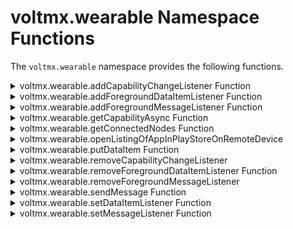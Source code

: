                            


voltmx.wearable Namespace Functions
=================================

The `voltmx.wearable` namespace provides the following functions.


<details close markdown="block"><summary>voltmx.wearable.addCapabilityChangeListener Function</summary> 

* * *

Adds a callback event handler function that monitors for changes to the status of paired devices, such the device becoming available or unavailable.

### Syntax
```

voltmx.wearable.addCapabilityChangeListener(  
    capability,  
    onCapabilityChanged,  
    errorCallback);
```

### Parameters

_capability_

A string that specifies the capability to look for on all of the paired devices.

_onCapabilityChanged_

A JavaScript function that receives the capable devices list and responds accordingly. The callback must have the following signature.

onCapabilityChanged(capability, nodes);

Where capability is a string that specifies the given capability for which callback function is called, and `nodes` is an array of JavaScript objects, each of which represents a device, or node, that is paired with the current device. The JavaScript objects each hold the following key-value pairs.

| Key | Value |
| --- | --- |
| displayName | A string containing the name of the device. |
| nodeId | A string that specifies a unique ID for the device. |
| isNearBy | A Boolean value that is `true` if the device is nearby (within range), or `false` if not. |

errorCallback

A callback event handler function that is invoked when there is an error. This callback function must have the following signature.

errorCallback(errorConst);

Where `errorConst` is a value from the [Callback Result Constants](voltmx.wearable_namespace_constants.md#CallBackResult).

### Return Values

None.

### Remarks

This function enables your app to see when devices that are paired with the current device become available or unavailable, or when the paired app gets installed or uninstalled.

> **_Important:_** To call this function from the app that is paired with your watch app, you must set the compilation settings in  Volt MX Iris appropriately. For details, see [Transmitting Data Between Paired Apps](androidwearoverviews.md#transmitting-data-between-paired-apps).

### Example

```

function addCapabilityChangeListener()
{
    voltmx.wearable.addCapabilityChangeListener("capability_1", onCapabilityChanged, capabilityErrorCallback);
}

function onCapabilityChanged(capability, nodesArray)
{
    if (nodesArray.length > 0)
    {
        alert("nodes with capability " + capability + "  exists “ );
    }
    else
    {
        alert("no node is  connected with capability " + capability);
    }
}

function capabilityErrorCallback(errorConst)
{
    alert("error occured, errorConst = " + errorConst);
}
```

### Platform Availability

Android Wear 2.0 or later.

* * *

</details>
<details close markdown="block"><summary>voltmx.wearable.addForegroundDataItemListener Function</summary> 

* * *

Receives data items when the app is in the foreground.

### Syntax
```

voltmx.wearable.addForegroundDataItemListener(  
    onDataItemReceiver,  
    errorCallback);
```
### Parameters

_onDataItemReceiver_

A callback event handler function that is invoked when data items are received from the paired device. The callback function passed through the _onDataItemReceiver_ parameter must have the following signature.

onDataItemReceiver(path,payloadTable,nodeId);

Where `path` is the path string that the sending app on the pair device sent when it called the [voltmx.wearable.putDataItem](#putDataItem) function, payloadTable is the JavaScript object containing the data payload that the sending app on the pair device sent when it called the [voltmx.wearable.putDataItem](#putDataItem) function, and `nodeId` is the sending app's device identification ID.

_errorCallback_

A callback event handler function that is invoked when there is an error. This callback function must have the following signature.

errorCallback(errorConst);

Where `errorConst` is a value from the [Callback Result Constants](voltmx.wearable_namespace_constants.md#CallBackResult).

### Return Values

None.

### Remarks

This function only receives data when the app is in the foreground. It does not affect the device or the device's battery life when the app is not running or is running in the background.

> **_Important:_** To call this function from the app that is paired with your watch app, you must set the compilation settings in  Volt MX Iris appropriately. For details, see [Transmitting Data Between Paired Apps](androidwearoverviews.md#transmitting-data-between-paired-apps).

### Example

```

function onDataItemReceiver(path,payloadTable,nodeId)
{
    if (path == “/photo’’)
    {
        // reading payLoadTable
        if (payloadTable ! = null)
        {
            var rawBytes =   payloadTable.photo ;
            frmMyForm.imgImagewidget.rawBytes = rawBytes ;
        }
    } 
    else if (path == “/count”)
    {
        // reading payloadTable
        if (payloadTable != null)
        {
            var count = payloadTable.count;
            frmMyForm.lblThisLabel.text = count ;

            // sending reply to the sender using nodeId obtained as function argument.
            voltmx.wearable.sendMessage(path,”message received” ,{“nodeId”:nodeid});
        }
    }
}

function errorCallback(errorConst)
{
    alert (“error occurred”);
    if(errorConst == voltmx.wearable.RESULT_ERROR_API_NOT_AVAILABLE)
    {
        alert (“Error: Android Wear app. is not installed in the device”);
    } 
    else if (errorConst == voltmx.wearable.RESULT_ERROR_UNKNOWN) 
    { 
        alert (“Error unknown”);
    }
}

voltmx.wearable.addForegroundDataItemListener(onDataItemReceiver,errorCallback);				
```

### Platform Availability

Android Wear 2.0 or later.

* * *

</details>
<details close markdown="block"><summary>voltmx.wearable.addForegroundMessageListener Function</summary> 

* * *

Receives messages when the app is running in the foreground.

### Syntax
```

voltmx.wearable.addForegroundMessageListener(  
    onMessageReceiver,  
    errorCallback);
```

### Parameters

_onMessageReceiver_

A JavaScript callback function that is invoked when the message is received if the app is in the foreground. The callback function is not invoked if the app is not running or is running in the background. The callback function must have the following signature.

onMessageReceiver(path,payload,nodeId);

Where `path` is a string that uniquely identifies the message being transmitted, `payload` is a JavaScript object of type `RawBytes` or `String`, and `nodeId` is a string containing the ID of the node to send the message to. The `path` argument must start with a forward slash character ('/') or else an exception is thrown. The maximum size of the `payload` argument is 100KB. Your app can use the `nodeId` value to reply to the sender.

_errorCallback_

A JavaScript callback function that is invoked when there is an error in receiving the message. The callback function must have the following signature.

errorCallback(errorConst);

Where `errorConst` is a value from the [Callback Result Constants](voltmx.wearable_namespace_constants.md#CallBackResult).

### Return Values

None.

### Remarks

The callback set by this function receives messages only when the app is in the foreground. This can extend the charge of the device's battery.

> **_Important:_** To call this function from the app that is paired with your watch app, you must set the compilation settings in  Volt MX Iris appropriately. For details, see [Transmitting Data Between Paired Apps](androidwearoverviews.md#transmitting-data-between-paired-apps).

### Example

```

function onMessageReceiver (path,payload,nodeId)
{
    if(path == “/location”)
    {
        // reading payload
        if (payload != null)
        {
            var  LatLong = payload ;
            // your logic to use payload and send reply if required.
            voltmx.wearable.sendMessage(path,”received location”,null, {“nodeId”: nodeId}) ;
        }
    } 
    else if (path == “/start-Form”)
    {
        // reading   payload
        if(payload != null)
        {
            var form = payload;
            if(form == “Form1”)
            {
                Form1.show( );
            }
        }
    }
}
```

### Platform Availability

Android Wear 2.0 or later.

* * *

</details>
<details close markdown="block"><summary>voltmx.wearable.getCapabilityAsync Function</summary> 

* * *

Retrieves the capabilities of a paired device.

### Syntax
```

voltmx.wearable.getCapabilityAsync(  
    capability,  
    capabilityCallback);
```

### Parameters

_capability_

A string that specifies the capability to look for on all of the paired devices.

_capabilityCallback_

A JavaScript function that receives the capabilities list and responds accordingly. The callback must have the following signature.

capabilityCallback(nodesArray);

Where `nodesArray` is an array of JavaScript objects, each of which represents a device, or node, that is paired with the current device. The JavaScript objects each hold the following key-value pairs.

| Key | Value |
| --- | --- |
| displayName | A string containing the name of the device. |
| nodeId | A string that specifies a unique ID for the device. |
| isNearBy | A Boolean value that is `true` if the device is nearby (within range), or `false` if not. |

### Return Values

None.

### Remarks

When you write apps for Android Wear 2.0 or later, the watch apps can be stand-alone apps or they can paired with a companion app on an Android mobile device. If your watch app is paired with a companion app on an Android mobile device, your watch app and your companion app each needs a way to discover whether or not the paired device is available and the matching app is running on it. The primary use of this function is to find that out. Both the Android Wear app and the Android phone or tablet app must advertise their presence on the network of paired devices. The apps on the paired devices call the `getCapabilityAsync` function find out whether the paired device has the companion app. For more information, see [Using Capabilities](androidwearoverviews.md#using-capabilities).

This function is executed asynchronously and the results are passed to the callback function specified in the _capabilityCallback_ parameter.

> **_Important:_** To call this function from the app that is paired with your watch app, you must set the compilation settings in  Volt MX Iris appropriately. For details, see [Transmitting Data Between Paired Apps](androidwearoverviews.md#transmitting-data-between-paired-apps).

### Example

```

var nodesArray= voltmx.wearable.getCapabilityAsync("phoneApp", capabilityCallback);
function capabilityCallback (nodesArray)
{
    if(nodesArray.length > 0)
    {
        alert(“The companion app is available.”) ;
        for (var i = 0 ; i < nodesArray.length ; i++)
        {
            var nodeId = nodesArray[i].nodeId ;
            voltmx.wearable.sendMessage(path,payload,statusCallback,nodeId);
        }
    }
    else
    {
        alert(“requested capability nodes/devices does not exists”);
    }
}
```

### Platform Availability

Android Wear 2.0 or later.

* * *

</details>
<details close markdown="block"><summary>voltmx.wearable.getConnectedNodes Function</summary> 

* * *

Retrieves an array of connected devices.

### Syntax
```

voltmx.wearable.getConnectedNodes();
}
```

### Parameters

None.

### Return Values

Returns an array of nodes. Nodes are devices that are paired with the current device. Each node in the array is a JavaScript object containing the following key-value pairs.

| Key | Value |
| --- | --- |
| displayName | A string containing the name of the device. |
| nodeId | A string that specifies a unique ID for the device. |
| isNearBy | A Boolean value that is `true` if the device is nearby (within range), or `false` if not. |

### Remarks

This function retrieves an array of devices that are paired with the current device via Bluetooth. The paired devices may or may not currently be in range.

> **_Important:_** To call this function from the app that is paired with your watch app, you must set the compilation settings in  Volt MX Iris appropriately. For details, see [Transmitting Data Between Paired Apps](androidwearoverviews.md#transmitting-data-between-paired-apps).

### Example

```

function sendMessageToPairedDevices()
{
    var nodesArray = voltmx.wearable.getConnectedNodes();

    if(nodesArray.length > 0)
    {
        alert(“Paired devices exist.”) ;
        for(index = 0 ; index < nodesArray.length ; index++)
        {
            var nodeId =  nodesArray [index].nodeId ;
            voltmx.wearable.sendMessage(path,payload,statusCallback, nodeId);
        }
    }
    else
    {
        alert(“ There are no paired devices”) ;
    }
}
```

### Platform Availability

Android Wear 2.0 or later.

* * *

</details>
<details close markdown="block"><summary>voltmx.wearable.openListingOfAppInPlayStoreOnRemoteDevice</summary> 

* * *

Opens the listing for the specified package name in the Google Play store on the remote device so that the user can install the corresponding app.

### Syntax
```

voltmx.wearable.openListingOfAppInPlayStoreOnRemoteDevice(  
    appPackageName,  
    nodeId,  
    statusCallback);
```

### Parameters

_appPackageName_

A string that has the name of the application package whose listing is opened on the paired remote device.

_nodeId_

A string that holds the unique ID of the paired remote device.

_statusCallback_

A JavaScript callback function that processes the results of the current operation. The callback function must have the following signature.

statusCallback(result);

Where result is a value from the [Callback Result Constants](voltmx.wearable_namespace_constants.md#CallBackResult). Specifically, the `result` argument can be one of the following values.

| Constant | Description |
| --- | --- |
| voltmx.wearable.RESULT\_FAILED | The remote device failed to open the listing for the companion app in the Google Play store. |
| voltmx.wearable.RESULT\_SUCCESS | The listing for the companion app was successfully opened in the Google Play store on the paired device. |
| voltmx.wearable.RESULT\_UNKNOWN | The results of the operation are unknown. |

### Return Values

None.

### Remarks

If your watch app depends on a phone app, both the watch app and the phone can detect whether the companion app is installed on the paired device. For example, the watch app can detect whether the paired phone has the phone app installed by calling the [voltmx.wearable.getCapabilityAsync](#openListingOfAppInPlayStoreOnRemoteDevice) function. Suppose that in this example, the watch finds that the paired device is present but it does not have the companion phone app installed. The watch app can then call this function to open the companion phone app's listing in the Google Play store for the user. The user can then install the companion phone app so that the phone app and the watch app can work together.

### Example

```

function checkAppInstalledInConnectedDeviceIfNotOpenPlayStoreInRemoteDevice()
{
     var nodeIds = voltmx.wearable.getConnectedNodeIds();

     if (nodeIds.length > 0)
     {
          voltmx.wearable.getCapabilityAsync(“wear_app_capability”,capabilityCallback);
     }
}

function capabilityCallback(capabilityNodes)
{
     if (capabilityNodes.length < 0)
     {
          alert(“app is not installed on the remote device,opening through playstore API ”);
					
          var nodeIds = voltmx.wearable.getConnectedNodeIds();
					
          for (var nodeId in nodeIds)
          {
               voltmx.wearable.openAppInPlayStoreOnRemoteDevice(“com.x.y”, nodeId);
          }
     }
} 
```

### Platform Availability

Android Wear 2.0 or later.

* * *

</details>
<details close markdown="block"><summary>voltmx.wearable.putDataItem Function</summary> 

* * *

Sends data items to paired devices that are connected over Bluetooth.

### Syntax
```

voltmx.wearable.putDataItem(  
    path,  
    payloadTable,  
    statusCallback ,  
    options);
```

### Parameters

_path_

A string that uniquely identifies the data item being transmitted. The path must start with a forward slash character ('/') or an exception is thrown.

_payloadTable_

A JavaScript object containing key-value pairs that are application-specific. You can use whatever key-value pairs you need to in order to send information between your watch app and its paired phone app. However, transmitting large blocks of data may affect the user's experience with your app.

_statusCallback_

A callback event handler function that is invoked with the data item is transmitted or when there is an error. The callback function for the _statusCallback_ parameter must have the following signature.

statusCallback(status);

Where `status` is a value from the [Callback Result Constants](voltmx.wearable_namespace_constants.md#CallBackResult) that tells whether the transmission of the data succeeded, or, if not, what error occurred.

It is important to understand that even if the value of the `statusCallback` function's `status` parameter is voltmx.wearable.RESULT\_SUCCESS, it does not mean that the payload was delivered to the target device successfully. It only indicates that the payload was successfully dispatched to the underlying Android Wear system.

_options_

An JavaScript object that contains key-value pairs. This parameter is optional. The following key-value pairs are supported.

| Key | Value |
| --- | --- |
| isUrgent | A Boolean value that indicates whether the data must be synched right away or not. The default for this key is `false`. This means that the data is may not be transmitted for as much as 30 minutes, though the delay is usually not more than 2-3 minutes. Android Wear does this to preserve battery life. Setting this key to `true` forces Android Wear to transmit the data immediately. Because the _options_ parameter is optional, this key is set to `false` if you do not provide a value for the _options_ parameter when you call the `putDataItem` function. |

### Return Values

None.

### Remarks

Your Volt MX Wearables for Android Wear apps use this function to transmit data between watches and the Android mobile devices they are paired with. The paired devices can send both simple data, such as numbers, strings, and Boolean values and large data items, such as RawBytes obtained from an Image object or Camera widget. However, other data or objects cannot be sent.

Apps can send data items to their companion apps or they can send messages. But messages are not guaranteed to be delivered because the device may not be connected or it may be out of range at the time the message is sent. Transmitting data items guarantees the deliver of the data. So if the data you are sending must have a guaranteed delivery, your app should call this function to send the information as data items rather than calling the `voltmx.wearable.sendMessage` function to send the information as a message.

If your app calls this function without changing the payload, it is the same as calling it once. The same payload is not transmitted multiple times. Transmission is only initiated if the payload is different.

> **_Important:_** To call this function from the app that is paired with your watch app, you must set the compilation settings in  Volt MX Iris appropriately. For details, see [Transmitting Data Between Paired Apps](androidwearoverviews.md#transmitting-data-between-paired-apps).

### Example 1

```

var path = “/count”;
var payloadTable = {“count”: 2};

function statusCallback(status)
{
    if (status == voltmx.wearable.RESULT_SUCCESS)
    {
        alert (“payload dispatched to android framework successfully”);
    } 
    else
    {
        alert (“error occurred  “);
        // find the exact error by comparing with Status Constants.
    }
}

voltmx.wearable.putDataItem(path,payloadTable,statusCallback) ;
```

### Example 2

```

// Take a picture with camera widget and send it to the android wear.
rawBytes = null;

function onCaptureCallbackOfCamera()
{
    rawBytes = frmMyCameraForm.cameraMyCameraWidget.rawBytes;
}

function sendDataItem()
{
    var payloadTable = {};

    if (rawBytes != null)
    {
        payloadTable.photo = rawBytes;
    }
    else
    {
        alert("please capture photo the with camera.");
        return ;
    } 
    voltmx.wearable.putDataItem(
        "/photo", 
        payloadTable, 
        statusCallback, 
        {
            "isUrgent": true
        });
}
```

### Platform Availability

Android Wear 2.0 or later

* * *

</details>
<details close markdown="block"><summary>voltmx.wearable.removeCapabilityChangeListener</summary> 

* * *

Removes the listener callback function for the specified capability.

### Syntax
```

voltmx.wearable.removeCapabilityChangeListener(  
    capability);
```

### Parameters

_capability_

A string that specifies the capability whose listener callback function is removed.

### Return Values

None.

### Remarks

This function enables your app to removed listener callback functions set by the [voltmx.wearable.addCapabilityChangeListener](#addCapabilityChangeListener) function.

### Example

```

voltmx.wearable.removeCapabilityChangeListener(“voiceTranscription”);
```

### Platform Availability

Android Wear 2.0 or later

* * *

</details>
<details close markdown="block"><summary>voltmx.wearable.removeForegroundDataItemListener Function</summary> 

* * *

Removes the callback function set by the [voltmx.wearable.addForegroundDataItemListener](#addForegroundDataItemListener) function.

### Syntax
```

voltmx.wearable.removeForegroundDataItemListener();
```

### Parameters

None.

### Return Values

None.

### Example

```

voltmx.wearable.removeForegroundDataItemListener();
```

### Platform Availability

Android Wear 2.0 or later.

* * *

</details>
<details close markdown="block"><summary>voltmx.wearable.removeForegroundMessageListener</summary> 

* * *

Removes the callback function set by the [voltmx.wearable.addForegroundMessageListener](#addForegroundMessageListener) function.

### Syntax
```

voltmx.wearable.removeForegroundMessageListener();
```

### Parameters

None.

### Return Values

None.

### Example

```

voltmx.wearable.removeForegroundMessageListener();
```

### Platform Availability

Android Wear 2.0 or later.

* * *

</details>
<details close markdown="block"><summary>voltmx.wearable.sendMessage Function</summary> 

* * *

Sends a message to a paired device.

### Syntax
```

voltmx.wearable.sendMessage(  
    path,  
    payload,  
    statusCallback,  
    options);
```

### Parameters

path

A string that uniquely identifies the data item being transmitted. The path must start with a forward slash character ('/') or an exception is thrown.

payload

A JavaScript object of type RawBytes or String. The maximum size of the payload is 100KB.

statusCallback

A callback event handler function that reports the result of the operation. The callback function must have the following signature.

statusCallback(status);

Where `status` is a value from the [Callback Result Constants](voltmx.wearable_namespace_constants.md#CallBackResult) that tells whether the transmission of the data succeeded, or, if not, what error occurred. Note that a status of voltmx.wearable.RESULT\_SUCCESS does not mean that the payload was successfully delivered to the target device. It only indicates that the payload was successfully delivered to the underlying Android Wear operating system, which then handles the transmission.

options

An JavaScript object that contains key-value pairs. This parameter is optional. The following key-value pairs are supported.

| Key | Value |
| --- | --- |
| nodeId | A string containing the ID of the node to send the message to.Your app can use this to reply to the sender. For more information, see the Remarks section below. |

### Return Values

None.

### Remarks

Sending a message to a paired device results in a faster delivery of the data than transmitting a data item. But messages are not guaranteed to be delivered because the device may not be connected or it may be out of range at the time the message is sent. Transmitting data items guarantees the deliver of the data.

Your app can get the node ID for the _options_ parameter by calling the following functions.

*   getConnectedNodes
*   addCapabilityChangeListener
*   addForegroundDataItemListener
*   setDataItemListener
*   addForegroundMessageListener
*   setMessageListener

> **_Important:_** To call this function from the app that is paired with your watch app, you must set the compilation settings in  Volt MX Iris appropriately. For details, see [Transmitting Data Between Paired Apps](androidwearoverviews.md#transmitting-data-between-paired-apps).

### Example 1

```

var path = “/location”;
var payload = “17.4478262,78.3363178,13”

function statusCallback(status)
{
    if (status == voltmx.wearable.RESULT_SUCCESS)
    { 
        alert (“message is dispatched successfully”);
    } 
    else
    {
        alert (“error occurred while sending message “);
    }
}

voltmx.wearable.sendMessage(path,payload, statusCallback,null) ;
```

### Example 2

```

var path = “/Start-Form”;
var payload = “Form1”

function statusCallback(status)
{
    if (status == voltmx.wearable.RESULT_SUCCESS)
    {
        alert (“message is dispatched successfully”);
    } 
    else 
    {
        alert (“error occurred while sending message “);
    }
}

var options = {“nodeId”: "12345"};

voltmx.wearable.sendMessage(path,payload, statusCallback,options) ;
```

Platform Availability

Android Wear 2.0 or later.

* * *

</details>
<details close markdown="block"><summary>voltmx.wearable.setDataItemListener Function</summary> 

* * *

Sets a callback event handler function that is invoked when the app receives data.

### Syntax
```

voltmx.wearable.setDataItemListener(  
    onDataItemReceiver);
```

### Parameters

_onDataItemReceiver_

A callback event handler function that is invoked when data items are received from the paired device. The callback function passed through the _onDataItemReceiver_ parameter must have the following signature.

onDataItemReceiver(path,payloadTable,nodeId);

Where `path` is the path string that the sending app on the pair device sent when it called the [voltmx.wearable.putDataItem](#putDataItem) function, payloadTable is the JavaScript object containing the data payload that the sending app on the pair device sent when it called the [voltmx.wearable.putDataItem](#putDataItem) function, and `nodeId` is the sending app's device identification ID.

_errorCallback_

Return Values

None.

### Remarks

This function sets a callback event handler that receives data even when the app is in the background or not running. However, setting this callback function consumes more power from the battery. So your app should only invoke `setDataItemListener` for high-priority items. In most cases, your app should use the [voltmx.wearable.addForegroundDataItemListener](#addForegroundDataItemListener) function instead.

Your app should generally call this function in either the pre-appinit or postapp-init callback functions.

> **_Important:_** To call this function you must set the compilation settings in  Volt MX Iris appropriately. For details, see [Transmitting Data Between Paired Apps](androidwearoverviews.md#transmitting-data-between-paired-apps).

### Example

```

function onDataItemReceiver(path,payloadTable, nodeId)
{
    if(path == “/photo’’)
    {
        // reading payLoadTable
        if (payloadTable != null)
        {
            var photo =   payloadTable.photoRawBytes ;
            frmMyForm.imgImagewidget.rawBytes = photo
        }
    } 
    else if (path == “/count”)
    {
        // reading   payloadTable
        if(payloadTable != null)
        {
            var count =  payloadTable.count ;
            frmMyForm.lblThisLabel.text = count ;

            // sending reply to the sender using nodeId obtained as function argument.
            voltmx.wearable.sendMessage(path,”message received” ,{“nodeId”:nodeid});
        }
    }
}

voltmx.wearable.setDataItemListener(onDataItemReceiver);
```

### Platform Availability

Android Wear 2.0 or later

* * *

</details>
<details close markdown="block"><summary>voltmx.wearable.setMessageListener Function</summary> 

* * *

Receives a message from a paired app regardless of whether the app is running, running in the foreground, or running in the background.

### Syntax
```

voltmx.wearable.setMessageListener(  
    onMessageReceiver);
```

### Parameters

_onMessageReceiver_

A JavaScript callback event handler function that is invoked when the app receives a message. The callback function must have the following signature.

onMessageReceiver(path,payload,nodeId);

Where `path` is a string that uniquely identifies the data item being transmitted, `payload` is a JavaScript object of type `RawBytes` or `String`, and `nodeId` is a string containing the ID of the node to send the message to. The `path` argument must start with a forward slash character ('/') or an exception is thrown. The maximum size of the `payload` argument is 100KB. Your app can use the `nodeId` value to reply to the sender..

### Return Values

None.

### Remarks

Setting a callback function to receive messages by calling `setMessageListener` consumes more power than setting a callback that only operates in the foreground. In general, your app should use this function sparingly.

> **_Important:_** To call this function you must set the compilation settings in  Volt MX Iris appropriately. For details, see [Transmitting Data Between Paired Apps](androidwearoverviews.md#transmitting-data-between-paired-apps).

### Example

```

function onMessageReceiver(path,payload,nodeId)
{
    // Add your code to read the payload.
}

voltmx.wearable.setMessageListener(onMessageReceiver) ;
```

### Platform Availability

Android Wear 2.0 or later

* * *
